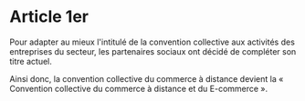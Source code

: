 # Article 1er

Pour adapter au mieux l'intitulé de la convention collective aux activités des entreprises du secteur, les partenaires sociaux ont décidé de compléter son titre actuel.

Ainsi donc, la convention collective du commerce à distance devient la « Convention collective du commerce à distance et du E-commerce ».

